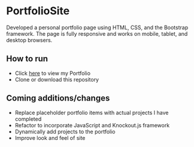 # PortfolioSite
Developed a personal portfolio page using HTML, CSS, and the Bootstrap framework. The page is fully responsive and works on mobile, tablet, and desktop browsers.

## How to run
* Click [here](https://ba-batten.github.io/PortfolioSite/) to view my Portfolio
* Clone or download this repository

## Coming additions/changes
* Replace placeholder portfolio items with actual projects I have completed
* Refactor to incorporate JavaScript and Knockout.js framework
* Dynamically add projects to the portfolio
* Improve look and feel of site
